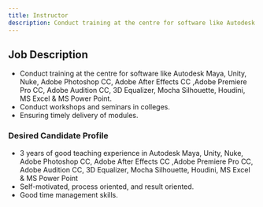 ```yaml
---
title: Instructor
description: Conduct training at the centre for software like Autodesk Maya, Unity, Nuke, Adobe Photoshop CC, Adobe After Effects CC ,Adobe Premiere Pro CC, Adobe Audition CC, 3D Equalizer, Mocha Silhouette, Houdini, MS Excel & MS Power Point.
---
```


## Job Description

- Conduct training at the centre for software like Autodesk Maya, Unity, Nuke, Adobe Photoshop CC, Adobe After Effects CC ,Adobe Premiere Pro CC, Adobe Audition CC, 3D Equalizer, Mocha Silhouette, Houdini, MS Excel & MS Power Point.
- Conduct workshops and seminars in colleges.
- Ensuring timely delivery of modules.

### Desired Candidate Profile

- 3 years of good teaching experience in Autodesk Maya, Unity, Nuke, Adobe Photoshop CC, Adobe After Effects CC ,Adobe Premiere Pro CC, Adobe Audition CC, 3D Equalizer, Mocha Silhouette, Houdini, MS Excel & MS Power Point
- Self-motivated, process oriented, and result oriented.
- Good time management skills.
